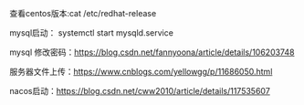 查看centos版本:cat /etc/redhat-release

mysql启动： systemctl start  mysqld.service

mysql 修改密码：https://blog.csdn.net/fannyoona/article/details/106203748

服务器文件上传：https://www.cnblogs.com/yellowgg/p/11686050.html

nacos启动：https://blog.csdn.net/cww2010/article/details/117535607
